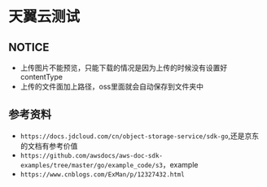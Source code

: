 # 天翼云测试

## NOTICE
 - 上传图片不能预览，只能下载的情况是因为上传的时候没有设置好contentType
 - 上传的文件面加上路径，oss里面就会自动保存到文件夹中

## 参考资料
 - `https://docs.jdcloud.com/cn/object-storage-service/sdk-go`,还是京东的文档有参考价值
 - `https://github.com/awsdocs/aws-doc-sdk-examples/tree/master/go/example_code/s3`，example
 - `https://www.cnblogs.com/ExMan/p/12327432.html`